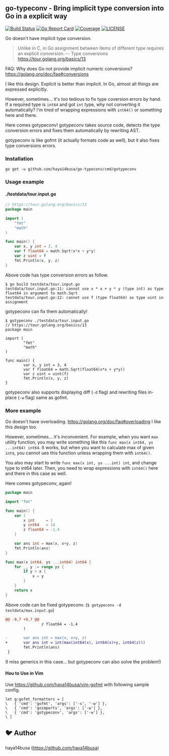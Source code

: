 ## go-typeconv - Bring implicit type conversion into Go in a explicit way

[![Build Status](https://travis-ci.org/haya14busa/go-typeconv.svg?branch=master)](https://travis-ci.org/haya14busa/go-typeconv)
[![Go Report Card](https://goreportcard.com/badge/github.com/haya14busa/go-typeconv)](https://goreportcard.com/report/github.com/haya14busa/go-typeconv)
[![Coverage](https://codecov.io/gh/haya14busa/go-typeconv/branch/master/graph/badge.svg)](https://codecov.io/gh/haya14busa/go-typeconv)
[![LICENSE](https://img.shields.io/badge/license-MIT-blue.svg)](LICENSE)

Go doesn't have implicit type conversion.

> Unlike in C, in Go assignment between items of different type requires an explicit conversion.
> -- Type conversions https://tour.golang.org/basics/13

FAQ: Why does Go not provide implicit numeric conversions?  https://golang.org/doc/faq#conversions

I like this design. Explicit is better than implicit.
In Go, almost all things are expressed explicitly.

However, sometimes... it's too tedious to fix type coversion errors by hand.
If a required type is `int64` and got `int` type, why not converting it automatically?
I'm tired of wrapping expressions with `int64()` or something here and there.

Here comes gotypeconv! gotypeconv takes source code, detects the type conversion errors and fixes them automatically by rewriting AST.

gotypeconv is like gofmt (it actually formats code as well), but it also fixes type conversions errors.

### Installation

```
go get -u github.com/haya14busa/go-typeconv/cmd/gotypeconv
```

### Usage example

#### ./testdata/tour.input.go

```go
// https://tour.golang.org/basics/13
package main

import (
	"fmt"
	"math"
)

func main() {
	var x, y int = 3, 4
	var f float64 = math.Sqrt(x*x + y*y)
	var z uint = f
	fmt.Println(x, y, z)
}
```

Above code has type conversion errors as follow.

```
$ go build testdata/tour.input.go
testdata/tour.input.go:11: cannot use x * x + y * y (type int) as type float64 in argument to math.Sqrt
testdata/tour.input.go:12: cannot use f (type float64) as type uint in assignment
```

gotypeconv can fix them automatically!

```
$ gotypeconv ./testdata/tour.input.go
// https://tour.golang.org/basics/13
package main

import (
        "fmt"
        "math"
)

func main() {
        var x, y int = 3, 4
        var f float64 = math.Sqrt(float64(x*x + y*y))
        var z uint = uint(f)
        fmt.Println(x, y, z)
}
```

gotypeconv also supports displaying diff (`-d` flag) and rewriting files in-place (`-w` flag) same as gofmt.

### More example

Go doesn't have overloading. https://golang.org/doc/faq#overloading
I like this design too.

However, sometimes... it's inconvenient.
For example, when you want `max` utility function, you may write something like this `func max(x int64, ys ...int64) int64`.
It works, but when you want to calculate max of given `int`s, you cannot ues this function unless wrapping them with `int64()`.

You also may start to write `func max(x int, ys ...int) int`, and change type to int64 later.
Then, you need to wrap expressions with `int64()` here and there in this case as well.

Here comes gotypeconv, again!

```go
package main

import "fmt"

func main() {
	var (
		x int     = 1
		y int64   = 14
		z float64 = -1.4
	)

	var ans int = max(x, x+y, z)
	fmt.Println(ans)
}

func max(x int64, ys ...int64) int64 {
	for _, y := range ys {
		if y > x {
			x = y
		}
	}
	return x
}
```

Above code can be fixed gotypeconv. (`$ gotypeconv -d testdata/max.input.go`)

```diff
@@ -9,7 +9,7 @@
                z float64 = -1.4
        )

-       var ans int = max(x, x+y, z)
+       var ans int = int(max(int64(x), int64(x)+y, int64(z)))
        fmt.Println(ans)
 }
```

(I miss generics in this case... but gotypeconv can also solve the problem!)

#### Hou to Use in Vim

Use https://github.com/haya14busa/vim-gofmt with following sample config.

```vim
let g:gofmt_formatters = [
\   { 'cmd': 'gofmt', 'args': ['-s', '-w'] },
\   { 'cmd': 'goimports', 'args': ['-w'] },
\   { 'cmd': 'gotypeconv', 'args': ['-w'] },
\ ]
```

## :bird: Author
haya14busa (https://github.com/haya14busa)
